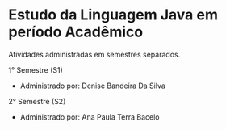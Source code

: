 # Estudo da Linguagem Java em período Acadêmico

Atividades administradas em semestres separados.

1° Semestre (S1)
- Administrado por: Denise Bandeira Da Silva

2° Semestre (S2)
- Administrado por: Ana Paula Terra Bacelo